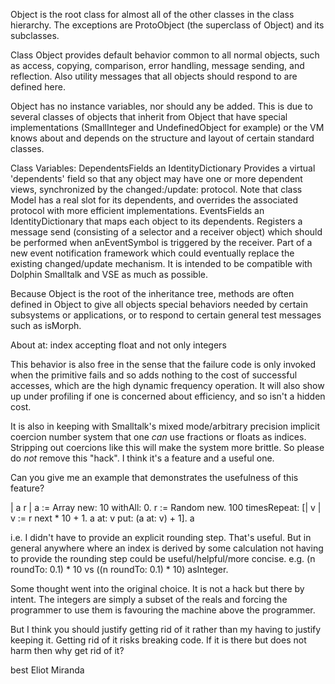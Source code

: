 Object is the root class for almost all of the other classes in the class hierarchy. The exceptions are ProtoObject (the superclass of Object) and its subclasses.Class Object provides default behavior common to all normal objects, such as access, copying, comparison, error handling, message sending, and reflection. Also utility messages that all objects should respond to are defined here.Object has no instance variables, nor should any be added. This is due to several classes of objects that inherit from Object that have special implementations (SmallInteger and UndefinedObject for example) or the VM knows about and depends on the structure and layout of certain standard classes.Class Variables:	DependentsFields		an IdentityDictionary		Provides a virtual 'dependents' field so that any object may have one		or more dependent views, synchronized by the changed:/update: protocol.		Note that class Model has a real slot for its dependents, and overrides		the associated protocol with more efficient implementations.	EventsFields			an IdentityDictionary that maps each object to its dependents.		Registers a message send (consisting of a selector and a receiver object)		which should be performed when anEventSymbol is triggered by the receiver.		Part of a new event notification framework which could eventually replace		the existing changed/update mechanism.  It is intended to be compatible		with Dolphin Smalltalk and VSE as much as possible.Because Object is the root of the inheritance tree, methods are often defined in Object to give all objects special behaviors needed by certain subsystems or applications, or to respond to certain general test messages such as isMorph.About at: index accepting float and not only integers This behavior is also free in the sense that the failure code is only invoked when theprimitive fails and so adds nothing to the cost of successful accesses,which are the high dynamic frequency operation.  It will also show up underprofiling if one is concerned about efficiency, and so isn't a hidden cost.It is also in keeping with Smalltalk's mixed mode/arbitrary precisionimplicit coercion number system that one *can* use fractions or floats asindices.  Stripping out coercions like this will make the system more brittle.  So please do *not* remove this "hack".  I think it's a feature and a useful  one.Can you give me an example that demonstrates the usefulness of thisfeature?| a r |a := Array new: 10 withAll: 0.r := Random new.100 timesRepeat: [| v | v := r next * 10 + 1. a at: v put: (a at: v) + 1].ai.e. I didn't have to provide an explicit rounding step.  That's useful.  But in general anywhere where an index is derived by some calculation not having to provide the rounding step could be useful/helpful/more concise.  e.g. (n roundTo: 0.1) * 10 vs ((n roundTo: 0.1) * 10) asInteger.Some thought went into the original choice.  It is not a hack but there by intent.  The integers are simply a subset of the reals and forcing the programmer to use them is favouring the machine above the programmer.But I think you should justify getting rid of it rather than my having to justify keeping it.  Getting rid of it risks breaking code.  If it is there but does not harm then why get rid of it?best Eliot Miranda 